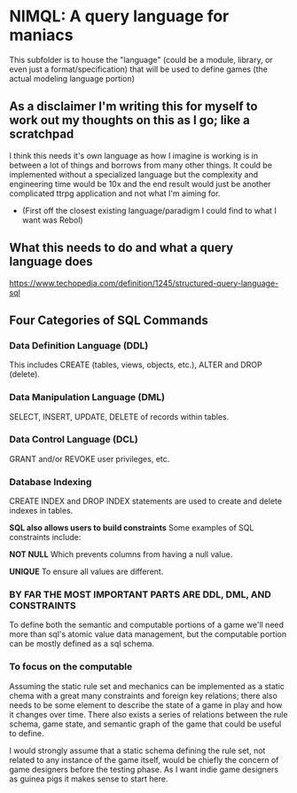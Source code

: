 
# NIMQL: A query language for maniacs

This subfolder is to house the "language" (could be a module, library, or even just a format/specification) that will be used to define games (the actual modeling language portion)

## As a disclaimer I'm writing this for myself to work out my thoughts on this as I go; like a scratchpad

I think this needs it's own language as how I imagine is working is in between a lot of things and borrows from many other things. It could be implemented without a specialized language but the complexity and engineering time would be 10x and the end result would just be another complicated ttrpg application and not what I'm aiming for.

- (First off the closest existing language/paradigm I could find to what I want was Rebol)

## What this needs to do and what a query language does 
https://www.techopedia.com/definition/1245/structured-query-language-sql
## Four Categories of SQL Commands

### Data Definition Language (DDL)
This includes CREATE (tables, views, objects, etc.), ALTER and DROP (delete).

### Data Manipulation Language (DML)
SELECT, INSERT, UPDATE, DELETE of records within tables.

### Data Control Language (DCL)
GRANT and/or REVOKE user privileges, etc.

### Database Indexing
CREATE INDEX and DROP INDEX statements are used to create and delete indexes in tables.

**SQL also allows users to build constraints** 
Some examples of SQL constraints include:

**NOT NULL**
Which prevents columns from having a null value.

**UNIQUE**
To ensure all values are different.

### BY FAR THE MOST IMPORTANT PARTS ARE DDL, DML, AND CONSTRAINTS
To define both the semantic and computable portions of a game we'll need more than sql's atomic value data management, but the computable portion can be mostly defined as a sql schema.

### To focus on the computable
Assuming the static rule set and mechanics can be implemented as a static chema with a great many constraints and foreign key relations; there also needs to be some element to describe the state of a game in play and how it changes over time. There also exists a series of relations between the rule schema, game state, and semantic graph of the game that could be useful to define. 

I would strongly assume that a static schema defining the rule set, not related to any instance of the game itself, would be chiefly the concern of game designers before the testing phase. As I want indie game designers as guinea pigs it makes sense to start here.




